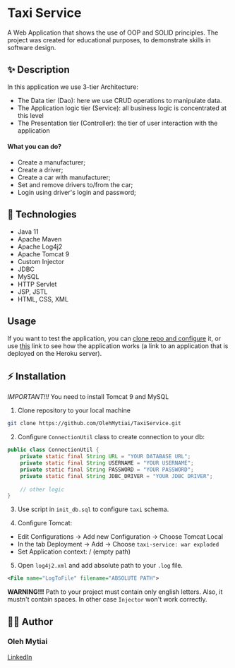 # Taxi Service

A Web Application that shows the use of OOP and SOLID principles. The project was created for educational purposes, to demonstrate skills in software design.

## ✨ Description

In this application we use 3-tier Architecture:
* The Data tier (Dao): here we use CRUD operations to manipulate data.
* The Application logic tier (Service): all business logic is concentrated at this level
* The Presentation tier (Controller): the tier of user interaction with the application

#### What you can do?
* Create a manufacturer;
* Create a driver;
* Create a car with manufacturer;
* Set and remove drivers to/from the car;
* Login using driver's login and password;

## 🧬 Technologies
* Java 11
* Apache Maven
* Apache Log4j2
* Apache Tomcat 9
* Custom Injector
* JDBC
* MySQL
* HTTP Servlet
* JSP, JSTL
* HTML, CSS, XML

## Usage
If you want to test the application, you can [clone repo and configure](https://github.com/OlehMytiai/TaxiService/edit/main/README.md#%EF%B8%8F-installation) it,
or use [this](https://protected-springs-81009.herokuapp.com/login) link
to see how the application works (a link to an application that is deployed on the Heroku server).

## ⚡️ Installation
*IMPORTANT!!!* You need to install Tomcat 9 and MySQL

1. Clone repository to your local machine

```bash
git clone https://github.com/OlehMytiai/TaxiService.git
```

2. Configure `ConnectionUtil` class to create connection to your db:
```java
public class ConnectionUtil {
    private static final String URL = "YOUR DATABASE URL";
    private static final String USERNAME = "YOUR USERNAME";
    private static final String PASSWORD = "YOUR PASSWORD";
    private static final String JDBC_DRIVER = "YOUR JDBC DRIVER";
    
    // other logic
}
```

3. Use script in `init_db.sql` to configure `taxi` schema.

4. Configure Tomcat:
* Edit Configurations -> Add new Configuration -> Choose Tomcat Local
* In the tab Deployment -> Add -> Choose `taxi-service: war exploded`
* Set Application context: / (empty path)

5. Open `log4j2.xml` and add absolute path to your `.log` file.
```xml
<File name="LogToFile" filename="ABSOLUTE PATH">
```
**WARNING!!!** Path to your project must contain only english letters. 
Also, it mustn't contain spaces. In other case `Injector` won't work correctly.

## 👨‍💻 Author
### Oleh Mytiai
[LinkedIn](https://www.linkedin.com/in/mytiaiov)
